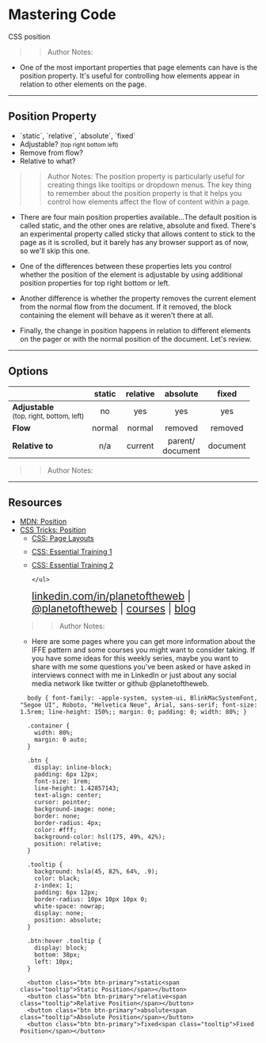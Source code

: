 
<!-- .slide: data-state="title" -->

# Mastering Code
CSS position

> > Author Notes:
- One of the most important properties that page elements can have is the position property. It's useful for controlling how elements appear in relation to other elements on the page.

---

## Position Property

<ul>
  <li class="fragment">`static`, `relative`, `absolute`, `fixed`</li>
  <li class="fragment">Adjustable? <small>(top right bottom left)</small></li>
  <li class="fragment">Remove from flow?</li>
  <li class="fragment">Relative to what?</li>
</ul>

> > Author Notes:
The position property is particularly useful for creating things like tooltips or dropdown menus. The key thing to remember about the position property is that it helps you control how elements affect the flow of content within a page.

- There are four main position properties available...The default position is called static, and the other ones are relative, absolute and fixed. There's an experimental property called sticky that allows content to stick to the page as it is scrolled, but it barely has any browser support as of now, so we'll skip this one.

- One of the differences between these properties lets you control whether the position of the element is adjustable by using additional position properties for top right bottom or left.

- Another difference is whether the property removes the current element from the normal flow from the document. If it removed, the block containing the element will behave as it weren't there at all.

- Finally, the change in position happens in relation to different elements on the pager or with the normal position of the document. Let's review.


---

## Options

|                     |  static | relative | absolute | fixed |
|---|:---:|:---:|:---:|:---:|
| **Adjustable**<br><small>(top, right, bottom, left)</small>	    | no      | yes      | yes      | yes   |
| **Flow**	          | normal | normal | removed | removed |
| **Relative to**     | n/a | current | parent/<br>document | document |

> > Author Notes:


---
## Resources
<ul>
  <li><a href="https://developer.mozilla.org/en-US/docs/Web/CSS/position">MDN: Position</a></li>
  <li><a href="https://css-tricks.com/almanac/properties/p/position/">CSS Tricks: Position</a></li>
  <li style="list-style: none;">
    <ul>
      <li style="margin-bottom: 10px"><a href="https://www.linkedin.com/learning/css-page-layouts?u=104">CSS: Page Layouts</a></li>
      <li style="margin-bottom: 10px"><a href="https://www.linkedin.com/learning/css-essential-training-1?u=104">CSS: Essential Training 1</a></li>
      <li style="margin-bottom: 10px"><a href="https://www.linkedin.com/learning/css-essential-training-2?u=104">CSS: Essential Training 2</a></li>

    </ul>
  <li style="list-style: none; font-size: 1.3rem;"><a href="hhttps://www.linkedin.com/in/planetoftheweb">linkedin.com/in/planetoftheweb</a> | <a href="https://www.twitter.com/planetoftheweb">@planetoftheweb</a> | <a href="https://www.linkedin.com/learning/instructors/ray-villalobos">courses</a> | <a href="https://raybo.org">blog</a></li>
</ul>


> > Author Notes:
- Here are some pages where you can get more information about the IFFE pattern and some courses you might want to consider taking. If you have some ideas for this weekly series, maybe you want to share with me some questions you've been asked or have asked in interviews connect with me in LinkedIn or just about any social media network like twitter or github @planetoftheweb.

```
  body { font-family: -apple-system, system-ui, BlinkMacSystemFont, "Segoe UI", Roboto, "Helvetica Neue", Arial, sans-serif; font-size: 1.5rem; line-height: 150%;; margin: 0; padding: 0; width: 80%; }

  .container {
    width: 80%;
    margin: 0 auto;
  }

  .btn {
    display: inline-block;
    padding: 6px 12px;
    font-size: 1rem;
    line-height: 1.42857143;
    text-align: center;
    cursor: pointer;
    background-image: none;
    border: none;
    border-radius: 4px;
    color: #fff;
    background-color: hsl(175, 49%, 42%);
    position: relative;
  }

  .tooltip {
    background: hsla(45, 82%, 64%, .9);
    color: black;
    z-index: 1;
    padding: 6px 12px;
    border-radius: 10px 10px 10px 0;
    white-space: nowrap;
    display: none;
    position: absolute;
  }

  .btn:hover .tooltip {
    display: block;
    bottom: 38px;
    left: 10px;
  }
```

```
  <button class="btn btn-primary">static<span class="tooltip">Static Position</span></button>
  <button class="btn btn-primary">relative<span class="tooltip">Relative Position</span></button>
  <button class="btn btn-primary">absolute<span class="tooltip">Absolute Position</span></button>
  <button class="btn btn-primary">fixed<span class="tooltip">Fixed Position</span></button>
```
